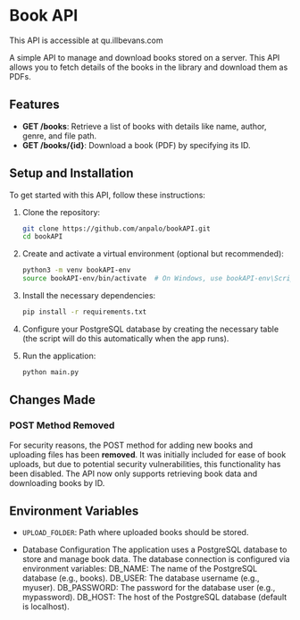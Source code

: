# Book API
This API is accessible at qu.illbevans.com

A simple API to manage and download books stored on a server. This API allows you to fetch details of the books in the library and download them as PDFs.

## Features

- **GET /books**: Retrieve a list of books with details like name, author, genre, and file path.
- **GET /books/{id}**: Download a book (PDF) by specifying its ID.

## Setup and Installation

To get started with this API, follow these instructions:

1. Clone the repository:

    ```bash
    git clone https://github.com/anpalo/bookAPI.git
    cd bookAPI
    ```

2. Create and activate a virtual environment (optional but recommended):

    ```bash
    python3 -m venv bookAPI-env
    source bookAPI-env/bin/activate  # On Windows, use bookAPI-env\Scripts\activate
    ```

3. Install the necessary dependencies:

    ```bash
    pip install -r requirements.txt
    ```

4. Configure your PostgreSQL database by creating the necessary table (the script will do this automatically when the app runs).

5. Run the application:

    ```bash
    python main.py
    ```

## Changes Made

### POST Method Removed

For security reasons, the POST method for adding new books and uploading files has been **removed**. It was initially included for ease of book uploads, but due to potential security vulnerabilities, this functionality has been disabled. The API now only supports retrieving book data and downloading books by ID.

## Environment Variables

- `UPLOAD_FOLDER`: Path where uploaded books should be stored.
  
- Database Configuration
The application uses a PostgreSQL database to store and manage book data. The database connection is configured via environment variables:
DB_NAME: The name of the PostgreSQL database (e.g., books).
DB_USER: The database username (e.g., myuser).
DB_PASSWORD: The password for the database user (e.g., mypassword).
DB_HOST: The host of the PostgreSQL database (default is localhost).

